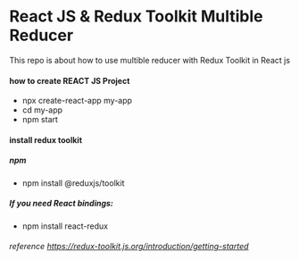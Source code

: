 # React JS & Redux Toolkit Multible Reducer

This repo is about how to use multible reducer with Redux Toolkit in React js

#### how to create REACT JS Project

- npx create-react-app my-app
- cd my-app
- npm start

#### install redux toolkit

##### npm
- npm install @reduxjs/toolkit
##### If you need React bindings:
- npm install react-redux

###### reference https://redux-toolkit.js.org/introduction/getting-started